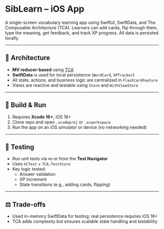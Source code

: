 # SibLearn – iOS App

A single-screen vocabulary learning app using SwiftUI, SwiftData, and The Composable Architecture (TCA). Learners can add cards, flip through them, type the meaning, get feedback, and track XP progress. All data is persisted locally.

---

## 🧱 Architecture

- **MV reducer-based** using [TCA](https://github.com/pointfreeco/swift-composable-architecture)
- **SwiftData** is used for local persistence (`WordCard`, `XPTracker`)
- All state, actions, and business logic are centralized in `FlashCardFeature`
- Views are reactive and testable using `Store` and `WithViewStore`

---

## 🚀 Build & Run

1. Requires **Xcode 16+**, iOS 18+
2. Clone repo and open `.xcodeproj` or `.xcworkspace`
3. Run the app on an iOS simulator or device (no networking needed)

---

## 🧪 Testing

- Run unit tests via `⌘U` or from the **Test Navigator**
- Uses `XCTest` + `TCA.TestStore`
- Key logic tested:
  - Answer validation
  - XP increment
  - State transitions (e.g., adding cards, flipping)

---

## ⚖️ Trade-offs

- Used in-memory SwiftData for testing; real persistence requires iOS 18+
- TCA adds complexity but ensures scalable state handling and testability
